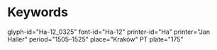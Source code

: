 # Keywords
glyph-id="Ha-12_0325"
font-id="Ha-12"
printer-id="Ha"
printer="Jan Haller"
period="1505–1525"
place="Kraków"
PT plate="175"

